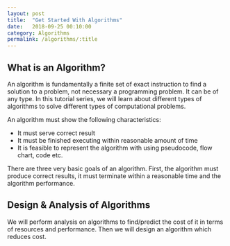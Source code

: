 ```yaml
---
layout: post
title:  "Get Started With Algorithms"
date:   2018-09-25 00:10:00
category: Algorithms
permalink: /algorithms/:title
---
```


## What is an Algorithm? ##
An algorithm is fundamentally a finite set of exact instruction to find a solution to a problem, not necessary a programming problem. It can be of any type. In this tutorial series, we will learn about different types of algorithms to solve different types of computational problems.

An algorithm must show the following characteristics:
+ It must serve correct result
+ It must be finished executing within reasonable amount of time
+ It is feasible to represent the algorithm with using pseudocode, flow chart, code etc.

There are three very basic goals of an algorithm. First, the algorithm must produce correct results, it must terminate within a reasonable time and the algorithm performance.

## Design & Analysis of Algorithms
We will perform analysis on algorithms to find/predict the cost of it in terms of resources and performance. Then we will design an algorithm which reduces cost.
